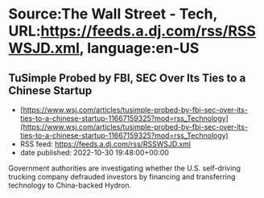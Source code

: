 # Source:The Wall Street - Tech, URL:https://feeds.a.dj.com/rss/RSSWSJD.xml, language:en-US

## TuSimple Probed by FBI, SEC Over Its Ties to a Chinese Startup
 - [https://www.wsj.com/articles/tusimple-probed-by-fbi-sec-over-its-ties-to-a-chinese-startup-11667159325?mod=rss_Technology](https://www.wsj.com/articles/tusimple-probed-by-fbi-sec-over-its-ties-to-a-chinese-startup-11667159325?mod=rss_Technology)
 - RSS feed: https://feeds.a.dj.com/rss/RSSWSJD.xml
 - date published: 2022-10-30 19:48:00+00:00

Government authorities are investigating whether the U.S. self-driving trucking company defrauded investors by financing and transferring technology to China-backed Hydron.

